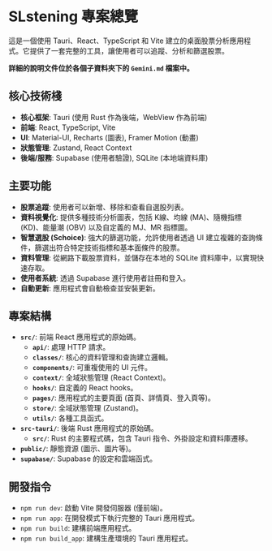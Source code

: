 # SLstening 專案總覽

這是一個使用 Tauri、React、TypeScript 和 Vite 建立的桌面股票分析應用程式。它提供了一套完整的工具，讓使用者可以追蹤、分析和篩選股票。

**詳細的說明文件位於各個子資料夾下的 `Gemini.md` 檔案中。**

## 核心技術棧

- **核心框架**: Tauri (使用 Rust 作為後端，WebView 作為前端)
- **前端**: React, TypeScript, Vite
- **UI**: Material-UI, Recharts (圖表), Framer Motion (動畫)
- **狀態管理**: Zustand, React Context
- **後端/服務**: Supabase (使用者驗證), SQLite (本地端資料庫)

## 主要功能

- **股票追蹤**: 使用者可以新增、移除和查看自選股列表。
- **資料視覺化**: 提供多種技術分析圖表，包括 K線、均線 (MA)、隨機指標 (KD)、能量潮 (OBV) 以及自定義的 MJ、MR 指標圖。
- **智慧選股 (Schoice)**: 強大的篩選功能，允許使用者透過 UI 建立複雜的查詢條件，篩選出符合特定技術指標和基本面條件的股票。
- **資料管理**: 從網路下載股票資料，並儲存在本地的 SQLite 資料庫中，以實現快速存取。
- **使用者系統**: 透過 Supabase 進行使用者註冊和登入。
- **自動更新**: 應用程式會自動檢查並安裝更新。

## 專案結構

- **`src/`**: 前端 React 應用程式的原始碼。
  - **`api/`**: 處理 HTTP 請求。
  - **`classes/`**: 核心的資料管理和查詢建立邏輯。
  - **`components/`**: 可重複使用的 UI 元件。
  - **`context/`**: 全域狀態管理 (React Context)。
  - **`hooks/`**: 自定義的 React hooks。
  - **`pages/`**: 應用程式的主要頁面 (首頁、詳情頁、登入頁等)。
  - **`store/`**: 全域狀態管理 (Zustand)。
  - **`utils/`**: 各種工具函式。
- **`src-tauri/`**: 後端 Rust 應用程式的原始碼。
  - **`src/`**: Rust 的主要程式碼，包含 Tauri 指令、外掛設定和資料庫遷移。
- **`public/`**: 靜態資源 (圖示、圖片等)。
- **`supabase/`**: Supabase 的設定和雲端函式。

## 開發指令

- `npm run dev`: 啟動 Vite 開發伺服器 (僅前端)。
- `npm run app`: 在開發模式下執行完整的 Tauri 應用程式。
- `npm run build`: 建構前端應用程式。
- `npm run build_app`: 建構生產環境的 Tauri 應用程式。

